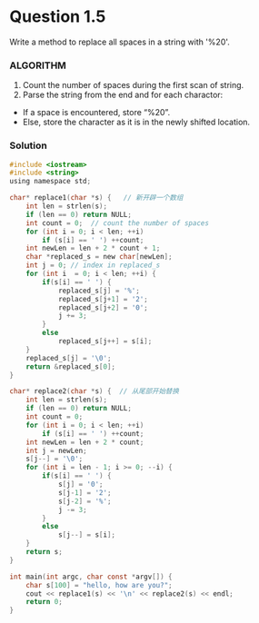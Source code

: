 # Question 1.5
Write a method to replace all spaces in a string with '%20'.

### ALGORITHM
1. Count the number of spaces during the first scan of string.
2. Parse the string from the end and for each charactor:

 *  If a space is encountered, store “%20”.
 *  Else, store the character as it is in the newly shifted location.

### Solution
``` c
#include <iostream>
#include <string>
using namespace std;

char* replace1(char *s) {   // 新开辟一个数组
	int len = strlen(s);
	if (len == 0) return NULL;
	int count = 0;  // count the number of spaces
	for (int i = 0; i < len; ++i)
		if (s[i] == ' ') ++count;
	int newLen = len + 2 * count + 1;
	char *replaced_s = new char[newLen];
	int j = 0; // index in replaced_s
	for (int i  = 0; i < len; ++i) {
		if(s[i] == ' ') {
			replaced_s[j] = '%';
			replaced_s[j+1] = '2';
			replaced_s[j+2] = '0';
			j += 3;
		}
		else
			replaced_s[j++] = s[i];
	}
	replaced_s[j] = '\0';
	return &replaced_s[0];
}

char* replace2(char *s) {  // 从尾部开始替换
	int len = strlen(s);
	if (len == 0) return NULL;
	int count = 0;
	for (int i = 0; i < len; ++i)
		if (s[i] == ' ') ++count;
	int newLen = len + 2 * count;
	int j = newLen;
	s[j--] = '\0';
	for (int i = len - 1; i >= 0; --i) {
		if(s[i] == ' ') {
			s[j] = '0';
			s[j-1] = '2';
			s[j-2] = '%';
			j -= 3;
		}
		else
			s[j--] = s[i];
	}
	return s;
}

int main(int argc, char const *argv[]) {
	char s[100] = "hello, how are you?";
	cout << replace1(s) << '\n' << replace2(s) << endl;
	return 0;
}
```
<div id="disqus_thread"></div>
<script type="text/javascript">
    var disqus_shortname = 'algorithm-book';
    (function() {
        var dsq = document.createElement('script'); dsq.type = 'text/javascript'; dsq.async = true;
        dsq.src = '//' + disqus_shortname + '.disqus.com/embed.js';
        (document.getElementsByTagName('head')[0] || document.getElementsByTagName('body')[0]).appendChild(dsq);
    })();
</script>
